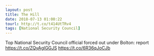 ```yaml
---
layout: post
title: The Hill
date: 2018-07-13 01:00:22
tourl: http://t.co/t414UtTRv4
tags: [National Security Council]
---
```

Top National Security Council official forced out under Bolton: report https://t.co/ZQyAglGGJS https://t.co/6R36qJoCJb